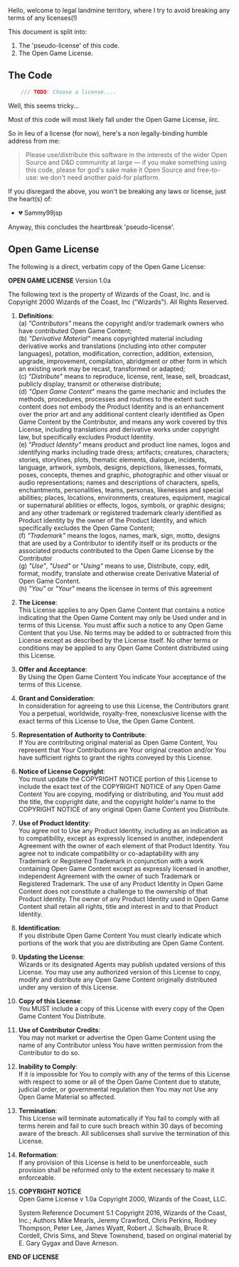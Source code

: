 Hello, welcome to legal landmine territory, where I try to avoid breaking any terms of any licenses(!)

This document is split into:
1.  The 'pseudo-license' of this code.
2.  The Open Game License.

## The Code

```js
    /// TODO: Choose a license....
```
Well, this seems tricky...

Most of this code will most likely fall under the Open Game License, iirc.

So in lieu of a license (for now), here's a non legally-binding humble address from me:

> Please use/distribute this software in the interests of the wider Open Source and D&D community at large — if you make something using this code, please for god's sake make it Open Source and free-to-use: we don't need another paid-for platform.

If you disregard the above, you won't be breaking any laws or license, just the heart(s) of:
-   💔 Sammy99jsp

Anyway, this concludes the heartbreak 'pseudo-license'. 

## Open Game License
The following is a direct, verbatim copy of the Open Game License:

**OPEN GAME LICENSE**
Version 1.0a 

The following text is the property of Wizards of the Coast, Inc. and is Copyright 2000 Wizards of the Coast, Inc ("Wizards"). All Rights Reserved. 

1. **Definitions**:<br>
    (a) *"Contributors"* means the copyright and/or trademark owners who have contributed Open Game Content; <br>
    (b) *"Derivative Material"* means copyrighted material including derivative works and translations (including into other computer languages), potation, modification, correction, addition, extension, upgrade, improvement, compilation, abridgment or other form in which an existing work may be recast, transformed or adapted; <br>
    (c) *"Distribute"* means to reproduce, license, rent, lease, sell, broadcast, publicly display, transmit or otherwise distribute; <br>
    (d) *"Open Game Content*" means the game mechanic and includes the methods, procedures, processes and routines to the extent such content does not embody the Product Identity and is an enhancement over the prior art and any additional content clearly identified as Open Game Content by the Contributor, and means any work covered by this License, including translations and derivative works under copyright law, but specifically excludes Product Identity.  <br>
    (e) *"Product Identity"* means product and product line names, logos and identifying marks including trade dress; artifacts; creatures, characters; stories, storylines, plots, thematic elements, dialogue, incidents, language, artwork, symbols, designs, depictions, likenesses, formats, poses, concepts, themes and graphic, photographic and other visual or audio representations; names and descriptions of characters, spells, enchantments, personalities, teams, personas, likenesses and special abilities; places, locations, environments, creatures, equipment, magical or supernatural abilities or effects, logos, symbols, or graphic designs; and any other trademark or registered trademark clearly identified as Product identity by the owner of the Product Identity, and which specifically excludes the Open Game Content;  <br>
    (f) *"Trademark"* means the logos, names, mark, sign, motto, designs that are used by a Contributor to identify itself or its  products or the associated products contributed to the Open Game License by the Contributor <br>
    (g) *"Use"*, *"Used"* or *"Using"* means to use, Distribute, copy, edit, format, modify, translate and otherwise create Derivative Material of Open Game Content. <br>
    (h) *"You"* or *"Your"* means the licensee in terms of this agreement <br>

2. **The License**:<br>
    This License applies to any Open Game Content that contains a notice indicating that the Open Game Content may only be Used under and in terms of this License. You must affix such a notice to any Open Game Content that you Use. No terms may be added to or subtracted from this License except as described by the License itself. No other terms or conditions may be applied to any Open Game Content distributed using this License. <br>

3. **Offer and Acceptance**:<br>
    By Using the Open Game Content You indicate Your acceptance of the terms of this License.<br>

4. **Grant and Consideration**:<br>
    In consideration for agreeing to use this License, the Contributors grant You a perpetual, worldwide, royalty-free, nonexclusive license with the exact terms of this License to Use, the Open Game Content.<br>

5. **Representation of Authority to Contribute**:<br>
    If You are contributing original material as Open Game Content, You represent that Your Contributions are Your original creation and/or You have sufficient rights to grant the rights conveyed by this License.<br>

6. **Notice of License Copyright**:<br>
    You must update the COPYRIGHT NOTICE portion of this License to include the exact text of the COPYRIGHT NOTICE of any Open Game Content You are copying, modifying or distributing, and You must add the title, the copyright date, and the copyright holder's name to the COPYRIGHT NOTICE of any original Open Game Content you Distribute. <br>

7. **Use of Product Identity**:<br>
    You agree not to Use any Product Identity, including as an indication as to compatibility, except as expressly licensed in another, independent Agreement with the owner of each element of that Product Identity. You agree not to indicate compatibility or co-adaptability with any Trademark or Registered Trademark in conjunction with a work containing Open Game Content except as expressly licensed in another, independent Agreement with the owner of such Trademark or Registered Trademark. The use of any Product Identity in Open Game Content does not constitute a challenge to the ownership of that Product Identity. The owner of any Product Identity used in Open Game Content shall retain all rights, title and interest in and to that Product Identity.<br>

8. **Identification**:<br>
    If you distribute Open Game Content You must clearly indicate which portions of the work that you are distributing are Open Game Content. <br>

9. **Updating the License**:<br>
    Wizards or its designated Agents may publish updated versions of this License. You may use any authorized version of this License to copy, modify and distribute any Open Game Content originally distributed under any version of this License.<br>

10. **Copy of this License**:<br>
    You MUST include a copy of this License with every copy of the Open Game Content You Distribute. <br>

11. **Use of Contributor Credits**:<br>
    You may not market or advertise the Open Game Content using the name of any Contributor unless You have written permission from the Contributor to do so. <br>

12. **Inability to Comply**:<br>
    If it is impossible for You to comply with any of the terms of this License with respect to some or all of the Open Game Content due to statute, judicial order, or governmental regulation then You may not Use any Open Game Material so affected.<br>

13. **Termination**:<br>
    This License will terminate automatically if You fail to comply with all terms herein and fail to cure such breach within 30 days of becoming aware of the breach. All sublicenses shall survive the termination of this License.<br> 

14. **Reformation**:<br>
    If any provision of this License is held to be unenforceable, such provision shall be reformed only to the extent necessary to make it enforceable.<br>

15. **COPYRIGHT NOTICE**<br>
    Open Game License v 1.0a Copyright 2000, Wizards of the Coast, LLC. <br>

    System Reference Document 5.1 Copyright 2016, Wizards of the Coast, Inc.; Authors Mike Mearls, Jeremy Crawford, Chris Perkins, Rodney Thompson, Peter Lee, James Wyatt, Robert J. Schwalb, Bruce R. Cordell, Chris Sims, and Steve Townshend, based on original material by E. Gary Gygax and Dave Arneson. <br>

**END OF LICENSE**